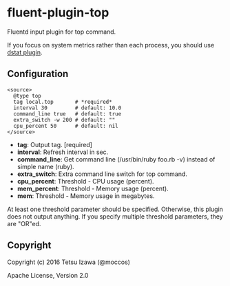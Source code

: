 fluent-plugin-top
===

Fluentd input plugin for top command.

If you focus on system metrics rather than each process,
you should use [dstat plugin](https://github.com/shun0102/fluent-plugin-dstat).

## Configuration
    <source>
      @type top
      tag local.top       # *required*
      interval 30         # default: 10.0
      command_line true   # default: true
      extra_switch -w 200 # default: ""
      cpu_percent 50      # default: nil
    </source>

* **tag**: Output tag. [required]
* **interval**: Refresh interval in sec.
* **command_line**: Get command line (/usr/bin/ruby foo.rb -v) instead of simple name (ruby).
* **extra_switch**: Extra command line switch for top command.
* **cpu_percent**: Threshold - CPU usage (percent).
* **mem_percent**: Threshold - Memory usage (percent).
* **mem**: Threshold - Memory usage in megabytes.

At least one threshold parameter should be specified.
Otherwise, this plugin does not output anything.
If you specify multiple threshold parameters, they are "OR"ed.

<!--== Examples-->

<!--TODO: write here-->

## Copyright

Copyright (c) 2016 Tetsu Izawa (@moccos)

Apache License, Version 2.0
